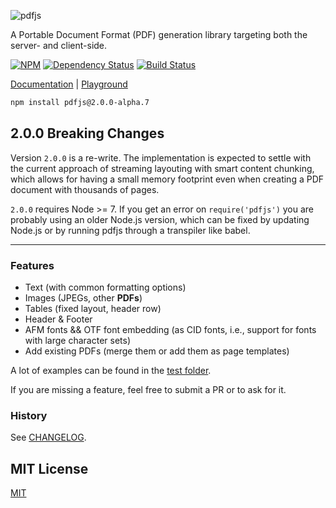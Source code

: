 ![pdfjs](https://cdn.rawgit.com/rkusa/pdfjs/2.x/logo.svg)

A Portable Document Format (PDF) generation library targeting both the server- and client-side.

[![NPM][npm]](https://npmjs.org/package/pdfjs)
[![Dependency Status][deps]](https://david-dm.org/rkusa/pdfjs)
[![Build Status][travis]](https://travis-ci.org/rkusa/pdfjs)

[Documentation](docs) | [Playground](http://pdfjs.rkusa.st/)

```bash
npm install pdfjs@2.0.0-alpha.7
```

## 2.0.0 Breaking Changes

Version `2.0.0` is a re-write. The implementation is expected to settle with the current approach of streaming layouting with smart content chunking, which allows for having a small memory footprint even when creating a PDF document with thousands of pages.

`2.0.0` requires Node >= 7. If you get an error on `require('pdfjs')` you are probably using an older Node.js version, which can be fixed by updating Node.js or by running pdfjs through a transpiler like babel.

----------------

### Features

- Text (with common formatting options)
- Images (JPEGs, other **PDFs**)
- Tables (fixed layout, header row)
- Header & Footer
- AFM fonts && OTF font embedding (as CID fonts, i.e., support for fonts with large character sets)
- Add existing PDFs (merge them or add them as page templates)

A lot of examples can be found in the [test folder](https://github.com/rkusa/pdfjs/tree/master/test/pdfs).

If you are missing a feature, feel free to submit a PR or to ask for it.

### History

See [CHANGELOG](https://github.com/rkusa/pdfjs/blob/master/CHANGELOG.md).

## MIT License

[MIT](LICENSE)

[npm]: https://img.shields.io/npm/v/pdfjs.svg?style=flat-square
[deps]: https://img.shields.io/david/rkusa/pdfjs.svg?style=flat-square
[travis]: https://img.shields.io/travis/rkusa/pdfjs/master.svg?style=flat-square
